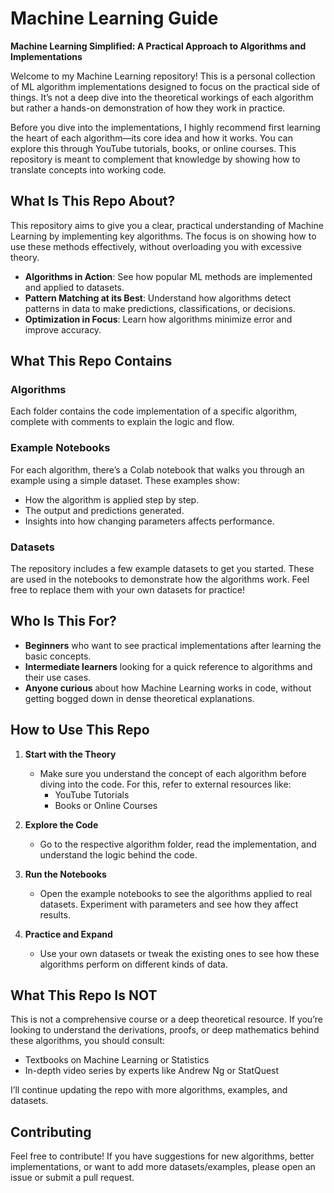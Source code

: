 # Machine Learning Guide

**Machine Learning Simplified: A Practical Approach to Algorithms and Implementations**

Welcome to my Machine Learning repository! This is a personal collection of ML algorithm implementations designed to focus on the practical side of things. It’s not a deep dive into the theoretical workings of each algorithm but rather a hands-on demonstration of how they work in practice.

Before you dive into the implementations, I highly recommend first learning the heart of each algorithm—its core idea and how it works. You can explore this through YouTube tutorials, books, or online courses. This repository is meant to complement that knowledge by showing how to translate concepts into working code.

## What Is This Repo About?

This repository aims to give you a clear, practical understanding of Machine Learning by implementing key algorithms. The focus is on showing how to use these methods effectively, without overloading you with excessive theory.

- **Algorithms in Action**: See how popular ML methods are implemented and applied to datasets.
- **Pattern Matching at its Best**: Understand how algorithms detect patterns in data to make predictions, classifications, or decisions.
- **Optimization in Focus**: Learn how algorithms minimize error and improve accuracy.

## What This Repo Contains

### Algorithms

Each folder contains the code implementation of a specific algorithm, complete with comments to explain the logic and flow.

### Example Notebooks

For each algorithm, there’s a Colab notebook that walks you through an example using a simple dataset. These examples show:

- How the algorithm is applied step by step.
- The output and predictions generated.
- Insights into how changing parameters affects performance.

### Datasets

The repository includes a few example datasets to get you started. These are used in the notebooks to demonstrate how the algorithms work. Feel free to replace them with your own datasets for practice!

## Who Is This For?

- **Beginners** who want to see practical implementations after learning the basic concepts.
- **Intermediate learners** looking for a quick reference to algorithms and their use cases.
- **Anyone curious** about how Machine Learning works in code, without getting bogged down in dense theoretical explanations.

## How to Use This Repo

1. **Start with the Theory**
   - Make sure you understand the concept of each algorithm before diving into the code. For this, refer to external resources like:
     - YouTube Tutorials
     - Books or Online Courses

2. **Explore the Code**
   - Go to the respective algorithm folder, read the implementation, and understand the logic behind the code.

3. **Run the Notebooks**
   - Open the example notebooks to see the algorithms applied to real datasets. Experiment with parameters and see how they affect results.

4. **Practice and Expand**
   - Use your own datasets or tweak the existing ones to see how these algorithms perform on different kinds of data.

## What This Repo Is NOT

This is not a comprehensive course or a deep theoretical resource. If you’re looking to understand the derivations, proofs, or deep mathematics behind these algorithms, you should consult:

- Textbooks on Machine Learning or Statistics
- In-depth video series by experts like Andrew Ng or StatQuest

I’ll continue updating the repo with more algorithms, examples, and datasets.

## Contributing

Feel free to contribute! If you have suggestions for new algorithms, better implementations, or want to add more datasets/examples, please open an issue or submit a pull request.

